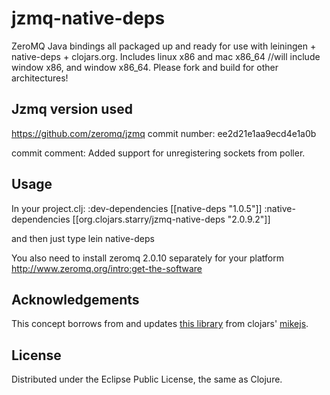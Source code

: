 # jzmq-native-deps 
ZeroMQ Java bindings all packaged up and ready for use with leiningen + native-deps + clojars.org.
Includes linux x86 and mac x86_64 //will include window x86, and window x86_64. Please fork and build for other architectures!

## Jzmq version used
https://github.com/zeromq/jzmq
commit number:
ee2d21e1aa9ecd4e1a0b

commit comment:
Added support for unregistering sockets from poller. 

## Usage

In your project.clj:
    :dev-dependencies [[native-deps "1.0.5"]]
    :native-dependencies [[org.clojars.starry/jzmq-native-deps "2.0.9.2"]]

and then just type
lein native-deps

You also need to install zeromq 2.0.10 separately for your platform
http://www.zeromq.org/intro:get-the-software

## Acknowledgements 

This concept borrows from and updates [this library](http://clojars.org/org.clojars.mikejs/jzmq-native-deps) from clojars' [mikejs](http://clojars.org/users/mikejs).

## License

Distributed under the Eclipse Public License, the same as Clojure.

